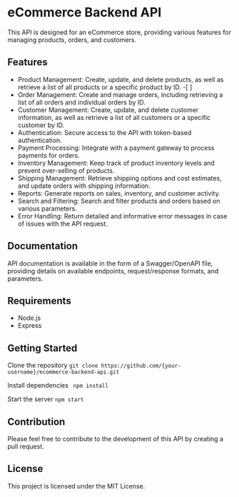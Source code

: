 # eCommerce Backend API
This API is designed for an eCommerce store, providing various features for managing products, orders, and customers.

## Features
- Product Management: Create, update, and delete products, as well as retrieve a list of all products or a specific product by ID. -[ ]
- Order Management: Create and manage orders, including retrieving a list of all orders and individual orders by ID.
- Customer Management: Create, update, and delete customer information, as well as retrieve a list of all customers or a specific customer by ID.
- Authentication: Secure access to the API with token-based authentication.
- Payment Processing: Integrate with a payment gateway to process payments for orders.
- Inventory Management: Keep track of product inventory levels and prevent over-selling of products.
- Shipping Management: Retrieve shipping options and cost estimates, and update orders with shipping information.
- Reports: Generate reports on sales, inventory, and customer activity.
- Search and Filtering: Search and filter products and orders based on various parameters.
- Error Handling: Return detailed and informative error messages in case of issues with the API request.

## Documentation
API documentation is available in the form of a Swagger/OpenAPI file, providing details on available endpoints, request/response formats, and parameters.

## Requirements
- Node.js
- Express

## Getting Started

Clone the repository
```git clone https://github.com/{your-username}/ecommerce-backend-api.git```

Install dependencies
``` npm install```

Start the server
```npm start```

## Contribution
Please feel free to contribute to the development of this API by creating a pull request.

## License
This project is licensed under the MIT License.
